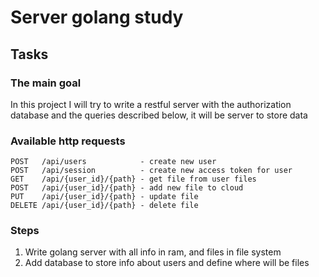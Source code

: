 # Server golang study
## Tasks

### The main goal
In this project I will try to write a restful server with the authorization database and the queries described below, 
it will be server to store data

### Available http requests
    POST   /api/users            - create new user
    POST   /api/session          - create new access token for user
    GET    /api/{user_id}/{path} - get file from user files
    POST   /api/{user_id}/{path} - add new file to cloud
    PUT    /api/{user_id}/{path} - update file
    DELETE /api/{user_id}/{path} - delete file
### Steps
1. Write golang server with all info in ram, and files in file system
2. Add database to store info about users and define where will be files
